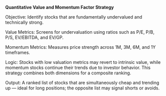 **Quantitative Value and Momentum Factor Strategy**

Objective: Identify stocks that are fundamentally undervalued and technically strong.

Value Metrics: Screens for undervaluation using ratios such as P/E, P/B, P/S, EV/EBITDA, and EV/GP.

Momentum Metrics: Measures price strength across 1M, 3M, 6M, and 1Y timeframes.

Logic: Stocks with low valuation metrics may revert to intrinsic value, while momentum stocks continue their trends due to investor behavior. This strategy combines both dimensions for a composite ranking.

Output: A ranked list of stocks that are simultaneously cheap and trending up — ideal for long positions; the opposite list may signal shorts or avoids.
